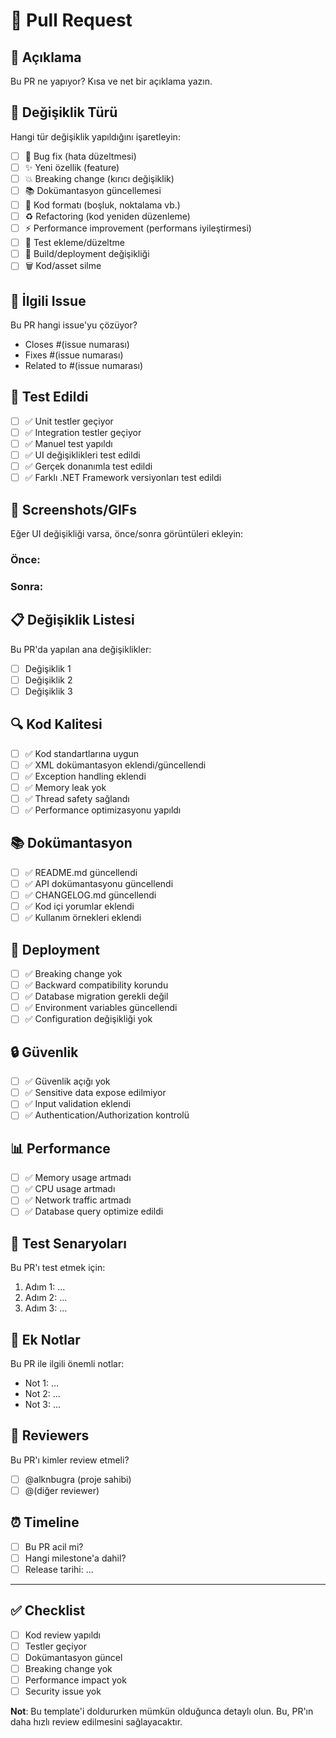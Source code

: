 # 🔄 Pull Request

## 📝 Açıklama
Bu PR ne yapıyor? Kısa ve net bir açıklama yazın.

## 🔧 Değişiklik Türü
Hangi tür değişiklik yapıldığını işaretleyin:
- [ ] 🐛 Bug fix (hata düzeltmesi)
- [ ] ✨ Yeni özellik (feature)
- [ ] 💥 Breaking change (kırıcı değişiklik)
- [ ] 📚 Dokümantasyon güncellemesi
- [ ] 🎨 Kod formatı (boşluk, noktalama vb.)
- [ ] ♻️ Refactoring (kod yeniden düzenleme)
- [ ] ⚡ Performance improvement (performans iyileştirmesi)
- [ ] 🧪 Test ekleme/düzeltme
- [ ] 🔧 Build/deployment değişikliği
- [ ] 🗑️ Kod/asset silme

## 🔗 İlgili Issue
Bu PR hangi issue'yu çözüyor?
- Closes #(issue numarası)
- Fixes #(issue numarası)
- Related to #(issue numarası)

## 🧪 Test Edildi
- [ ] ✅ Unit testler geçiyor
- [ ] ✅ Integration testler geçiyor
- [ ] ✅ Manuel test yapıldı
- [ ] ✅ UI değişiklikleri test edildi
- [ ] ✅ Gerçek donanımla test edildi
- [ ] ✅ Farklı .NET Framework versiyonları test edildi

## 📸 Screenshots/GIFs
Eğer UI değişikliği varsa, önce/sonra görüntüleri ekleyin:

### Önce:
<!-- Önceki durumun ekran görüntüsü -->

### Sonra:
<!-- Yeni durumun ekran görüntüsü -->

## 📋 Değişiklik Listesi
Bu PR'da yapılan ana değişiklikler:
- [ ] Değişiklik 1
- [ ] Değişiklik 2
- [ ] Değişiklik 3

## 🔍 Kod Kalitesi
- [ ] ✅ Kod standartlarına uygun
- [ ] ✅ XML dokümantasyon eklendi/güncellendi
- [ ] ✅ Exception handling eklendi
- [ ] ✅ Memory leak yok
- [ ] ✅ Thread safety sağlandı
- [ ] ✅ Performance optimizasyonu yapıldı

## 📚 Dokümantasyon
- [ ] ✅ README.md güncellendi
- [ ] ✅ API dokümantasyonu güncellendi
- [ ] ✅ CHANGELOG.md güncellendi
- [ ] ✅ Kod içi yorumlar eklendi
- [ ] ✅ Kullanım örnekleri eklendi

## 🚀 Deployment
- [ ] ✅ Breaking change yok
- [ ] ✅ Backward compatibility korundu
- [ ] ✅ Database migration gerekli değil
- [ ] ✅ Environment variables güncellendi
- [ ] ✅ Configuration değişikliği yok

## 🔒 Güvenlik
- [ ] ✅ Güvenlik açığı yok
- [ ] ✅ Sensitive data expose edilmiyor
- [ ] ✅ Input validation eklendi
- [ ] ✅ Authentication/Authorization kontrolü

## 📊 Performance
- [ ] ✅ Memory usage artmadı
- [ ] ✅ CPU usage artmadı
- [ ] ✅ Network traffic artmadı
- [ ] ✅ Database query optimize edildi

## 🧪 Test Senaryoları
Bu PR'ı test etmek için:
1. Adım 1: ...
2. Adım 2: ...
3. Adım 3: ...

## 📝 Ek Notlar
Bu PR ile ilgili önemli notlar:
- Not 1: ...
- Not 2: ...
- Not 3: ...

## 👥 Reviewers
Bu PR'ı kimler review etmeli?
- [ ] @alknbugra (proje sahibi)
- [ ] @(diğer reviewer)

## ⏰ Timeline
- [ ] Bu PR acil mi?
- [ ] Hangi milestone'a dahil?
- [ ] Release tarihi: ...

---

## ✅ Checklist
- [ ] Kod review yapıldı
- [ ] Testler geçiyor
- [ ] Dokümantasyon güncel
- [ ] Breaking change yok
- [ ] Performance impact yok
- [ ] Security issue yok

**Not**: Bu template'i doldururken mümkün olduğunca detaylı olun. Bu, PR'ın daha hızlı review edilmesini sağlayacaktır.
